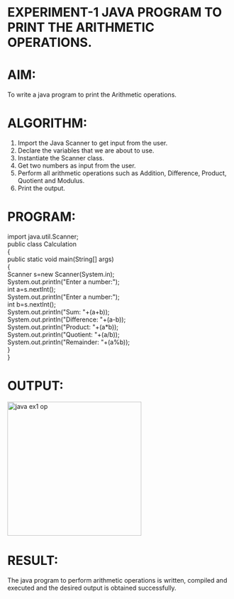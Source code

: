 # EXPERIMENT-1 JAVA PROGRAM TO PRINT THE ARITHMETIC OPERATIONS.

# AIM:

 To write a java program to print the Arithmetic operations.

# ALGORITHM:

 1. Import the Java Scanner to get input from the user.
 2. Declare the variables that we are about to use.
 3. Instantiate the Scanner class.
 4. Get two numbers as input from the user.
 5. Perform all arithmetic operations such as Addition, Difference, Product, Quotient and Modulus.
 6. Print the output.

# PROGRAM:

  import java.util.Scanner;<br>
  public class Calculation<br>
  {<br>
      public static void main(String[] args)<br>
      {<br>
          Scanner s=new Scanner(System.in);<br>
          System.out.println("Enter a number:");<br>
          int a=s.nextInt();<br>
          System.out.println("Enter a number:");<br>
          int b=s.nextInt();<br>
          System.out.println("Sum: "+(a+b));<br>
          System.out.println("Difference: "+(a-b)); <br>
          System.out.println("Product: "+(a*b));<br>
          System.out.println("Quotient: "+(a/b));<br>
          System.out.println("Remainder: "+(a%b));<br>
      }<br>
  }

# OUTPUT:

<img width="302" alt="java ex1 op" src="https://github.com/divvisha/ARITHMETIC-OPERATIONS/assets/127508123/0bac0b1d-7576-4409-8c4c-019af87532dc">

# RESULT:

 The java program to perform arithmetic operations is written, compiled and executed and the desired output is obtained successfully.

